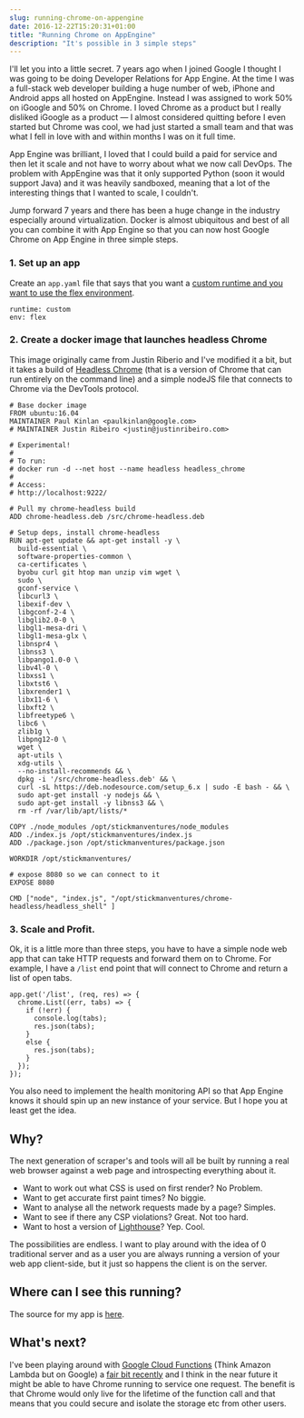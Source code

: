 ```yaml
---
slug: running-chrome-on-appengine
date: 2016-12-22T15:20:31+01:00
title: "Running Chrome on AppEngine"
description: "It's possible in 3 simple steps"
---
```


I'll let you into a little secret. 7 years ago when I joined Google I thought I
was going to be doing Developer Relations for App Engine. At the time I was a
full-stack web developer building a huge number of web, iPhone and Android apps
all hosted on AppEngine. Instead I was assigned to work 50% on iGoogle and 50%
on Chrome. I loved Chrome as a product but I really disliked iGoogle as a
product &mdash; I almost considered quitting before I even started but Chrome
was cool, we had just started a small team and that was what I fell in love
with and within months I was on it full time.

App Engine was brilliant, I loved that I could build a paid for service and then
let it scale and not have to worry about what we now call DevOps. The problem
with AppEngine was that it only supported Python (soon it would support Java)
and it was heavily sandboxed, meaning that a lot of the interesting things that
I wanted to scale, I couldn't.

Jump forward 7 years and there has been a huge change in the industry especially
around virtualization. Docker is almost ubiquitous and best of all you can 
combine it with App Engine so that you can now host Google Chrome on App Engine
in three simple steps.

### 1. Set up an app

Create an `app.yaml` file that says that you want a [custom runtime and you want
to use the flex environment](https://cloud.google.com/appengine/docs/flexible/custom-runtimes/).

```
runtime: custom
env: flex
```

### 2. Create a docker image that launches headless Chrome

This image originally came from Justin Riberio and I've modified it a bit, but
it takes a build of [Headless
Chrome](https://chromium.googlesource.com/chromium/src/+/lkgr/headless/README.md)
(that is a version of Chrome that can run entirely on the command line) and a
simple nodeJS file that connects to Chrome via the DevTools protocol.

```
# Base docker image
FROM ubuntu:16.04
MAINTAINER Paul Kinlan <paulkinlan@google.com>
# MAINTAINER Justin Ribeiro <justin@justinribeiro.com>

# Experimental! 
#
# To run:
# docker run -d --net host --name headless headless_chrome
# 
# Access:
# http://localhost:9222/

# Pull my chrome-headless build
ADD chrome-headless.deb /src/chrome-headless.deb

# Setup deps, install chrome-headless
RUN apt-get update && apt-get install -y \
  build-essential \
  software-properties-common \
  ca-certificates \
  byobu curl git htop man unzip vim wget \
  sudo \
  gconf-service \
  libcurl3 \
  libexif-dev \
  libgconf-2-4 \
  libglib2.0-0 \ 
  libgl1-mesa-dri \
  libgl1-mesa-glx \
  libnspr4 \
  libnss3 \
  libpango1.0-0 \
  libv4l-0 \
  libxss1 \
  libxtst6 \
  libxrender1 \ 
  libx11-6 \ 
  libxft2 \ 
  libfreetype6 \ 
  libc6 \ 
  zlib1g \ 
  libpng12-0 \
  wget \
  apt-utils \
  xdg-utils \
  --no-install-recommends && \
  dpkg -i '/src/chrome-headless.deb' && \
  curl -sL https://deb.nodesource.com/setup_6.x | sudo -E bash - && \
  sudo apt-get install -y nodejs && \
  sudo apt-get install -y libnss3 && \
  rm -rf /var/lib/apt/lists/*

COPY ./node_modules /opt/stickmanventures/node_modules
ADD ./index.js /opt/stickmanventures/index.js
ADD ./package.json /opt/stickmanventures/package.json

WORKDIR /opt/stickmanventures/

# expose 8080 so we can connect to it
EXPOSE 8080

CMD ["node", "index.js", "/opt/stickmanventures/chrome-headless/headless_shell" ]
```

### 3. Scale and Profit.

Ok, it is a little more than three steps, you have to have a simple node web app
that can take HTTP requests and forward them on to Chrome. For example, I have
a `/list` end point that will connect to Chrome and return a list of open tabs.

```
app.get('/list', (req, res) => {
  chrome.List((err, tabs) => {
    if (!err) {
      console.log(tabs);
      res.json(tabs);
    }
    else {
      res.json(tabs);
    }
  });
});
```

You also need to implement the health monitoring API so that App Engine knows
it should spin up an new instance of your service. But I hope you at least
get the idea.

## Why?

The next generation of scraper's and tools will all be built by running a real 
web browser against a web page and introspecting everything about it.

* Want to work out what CSS is used on first render? No Problem.
* Want to get accurate first paint times? No biggie.
* Want to analyse all the network requests made by a page? Simples.
* Want to see if there any CSP violations? Great. Not too hard.
* Want to host a version of [Lighthouse](https://github.com/GoogleChrome/lighthouse)? Yep. Cool.

The possibilities are endless. I want to play around with the idea of 0
traditional server and as a user you are always running a version of your web
app client-side, but it just so happens the client is on the server.

## Where can I see this running?

The source for my app is [here](https://github.com/PaulKinlan/chromeonhome/).

## What's next?

I've been playing around with [Google Cloud
Functions](https://cloud.google.com/functions/docs/) (Think Amazon Lambda but on
Google) a [fair bit
recently](https://github.com/PaulKinlan/pushit/tree/master/cloud-functions) and
I think in the near future it might be able to have Chrome running to service
one request. The benefit is that Chrome would only live for the lifetime of the
function call and that means that you could secure and isolate the storage
etc from other users.
